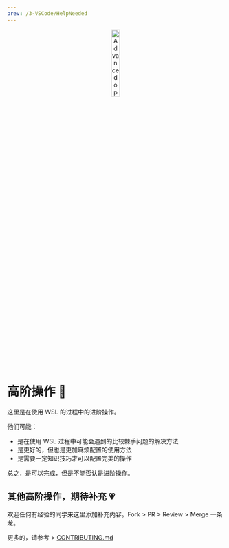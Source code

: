 ```yaml
---
prev: /3-VSCode/HelpNeeded
---
```


<div align="center"><img src="https://ws2.sinaimg.cn/large/e264e10ely1fzh2y1rt4nj2334334qpe.jpg" alt="Advanced operations" width="20%"></div>

# 高阶操作 🚀

这里是在使用 WSL 的过程中的进阶操作。

他们可能：

- 是在使用 WSL 过程中可能会遇到的比较棘手问题的解决方法
- 是更好的，但也是更加麻烦配置的使用方法
- 是需要一定知识技巧才可以配置完美的操作

总之，是可以完成，但是不能否认是进阶操作。

## 其他高阶操作，期待补充 💗

欢迎任何有经验的同学来这里添加补充内容。Fork > PR > Review > Merge 一条龙。

更多的，请参考 > [CONTRIBUTING.md](https://github.com/spencerwooo/dowww/blob/master/.github/CONTRIBUTING.md)